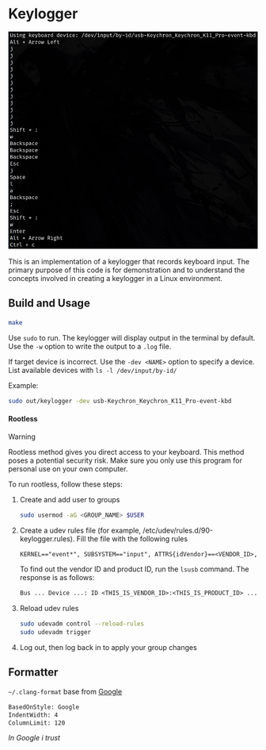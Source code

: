 # Keylogger

![Keylogger screenshot](./sample.png)

This is an implementation of a keylogger that records keyboard input.
The primary purpose of this code is for demonstration and to understand the concepts involved in creating a keylogger in a Linux environment.

## Build and Usage

```sh
make
```

Use `sudo` to run. The keylogger will display output in the terminal by default. Use the `-w` option to write the output to a `.log` file.

If target device is incorrect. Use the `-dev <NAME>` option to specify a device. List available devices with `ls -l /dev/input/by-id/`

Example:

```sh
sudo out/keylogger -dev usb-Keychron_Keychron_K11_Pro-event-kbd
```

#### Rootless

> [!WARNING]
>
> Rootless method gives you direct access to your keyboard.
> This method poses a potential security risk. Make sure you only use this program for personal use on your own computer.

To run rootless, follow these steps:

1. Create and add user to groups

    ```sh
    sudo usermod -aG <GROUP_NAME> $USER
    ```

1. Create a udev rules file (for example, /etc/udev/rules.d/90-keylogger.rules). Fill the file with the following rules

    ```txt
    KERNEL=="event*", SUBSYSTEM=="input", ATTRS{idVendor}==<VENDOR_ID>, ATTRS{idProduct}==<PRODUCT_ID>, MODE="0660", GROUP=<GROUP_NAME>
    ```

    To find out the vendor ID and product ID, run the `lsusb` command. The response is as follows:

    ```txt
    Bus ... Device ...: ID <THIS_IS_VENDOR_ID>:<THIS_IS_PRODUCT_ID> ...
    ```

1. Reload udev rules
    ```sh
    sudo udevadm control --reload-rules
    sudo udevadm trigger
    ```
1. Log out, then log back in to apply your group changes

## Formatter

`~/.clang-format` base from [Google](https://google.github.io/styleguide/cppguide.html)

```
BasedOnStyle: Google
IndentWidth: 4
ColumnLimit: 120
```

_In Google i trust_
